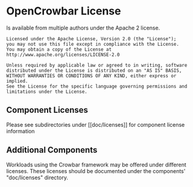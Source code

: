 # OpenCrowbar License

Is available from multiple authors under the Apache 2 license.

    Licensed under the Apache License, Version 2.0 (the "License");
    you may not use this file except in compliance with the License.
    You may obtain a copy of the License at http://www.apache.org/licenses/LICENSE-2.0    
    
    Unless required by applicable law or agreed to in writing, software
    distributed under the License is distributed on an "AS IS" BASIS,
    WITHOUT WARRANTIES OR CONDITIONS OF ANY KIND, either express or implied.
    See the License for the specific language governing permissions and
    limitations under the License.

## Component Licenses 

Please see subdirectories under [[doc/licenses]] for component license information

## Additional Components

Workloads using the Crowbar framework may be offered under different licenses.  These licenses should be documented under the components' "doc/licenses" directory.